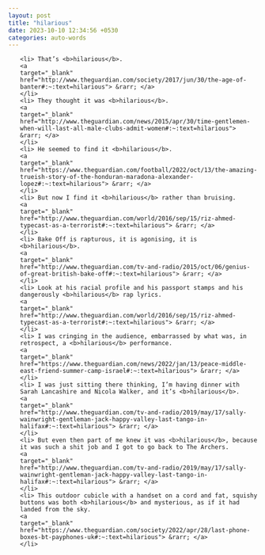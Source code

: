 ```yaml
---
layout: post
title: "hilarious"
date: 2023-10-10 12:34:56 +0530
categories: auto-words
---
```

<ol>

    <li> That’s <b>hilarious</b>.
    <a 
    target="_blank" 
    href="http://www.theguardian.com/society/2017/jun/30/the-age-of-banter#:~:text=hilarious"> &rarr; </a>
    </li>
    <li> They thought it was <b>hilarious</b>.
    <a 
    target="_blank" 
    href="http://www.theguardian.com/news/2015/apr/30/time-gentlemen-when-will-last-all-male-clubs-admit-women#:~:text=hilarious"> &rarr; </a>
    </li>
    <li> He seemed to find it <b>hilarious</b>.
    <a 
    target="_blank" 
    href="https://www.theguardian.com/football/2022/oct/13/the-amazing-trueish-story-of-the-honduran-maradona-alexander-lopez#:~:text=hilarious"> &rarr; </a>
    </li>
    <li> But now I find it <b>hilarious</b> rather than bruising.
    <a 
    target="_blank" 
    href="http://www.theguardian.com/world/2016/sep/15/riz-ahmed-typecast-as-a-terrorist#:~:text=hilarious"> &rarr; </a>
    </li>
    <li> Bake Off is rapturous, it is agonising, it is <b>hilarious</b>.
    <a 
    target="_blank" 
    href="http://www.theguardian.com/tv-and-radio/2015/oct/06/genius-of-great-british-bake-off#:~:text=hilarious"> &rarr; </a>
    </li>
    <li> Look at his racial profile and his passport stamps and his dangerously <b>hilarious</b> rap lyrics.
    <a 
    target="_blank" 
    href="http://www.theguardian.com/world/2016/sep/15/riz-ahmed-typecast-as-a-terrorist#:~:text=hilarious"> &rarr; </a>
    </li>
    <li> I was cringing in the audience, embarrassed by what was, in retrospect, a <b>hilarious</b> performance.
    <a 
    target="_blank" 
    href="https://www.theguardian.com/news/2022/jan/13/peace-middle-east-friend-summer-camp-israel#:~:text=hilarious"> &rarr; </a>
    </li>
    <li> I was just sitting there thinking, I’m having dinner with Sarah Lancashire and Nicola Walker, and it’s <b>hilarious</b>.
    <a 
    target="_blank" 
    href="http://www.theguardian.com/tv-and-radio/2019/may/17/sally-wainwright-gentleman-jack-happy-valley-last-tango-in-halifax#:~:text=hilarious"> &rarr; </a>
    </li>
    <li> But even then part of me knew it was <b>hilarious</b>, because it was such a shit job and I got to go back to The Archers.
    <a 
    target="_blank" 
    href="http://www.theguardian.com/tv-and-radio/2019/may/17/sally-wainwright-gentleman-jack-happy-valley-last-tango-in-halifax#:~:text=hilarious"> &rarr; </a>
    </li>
    <li> This outdoor cubicle with a handset on a cord and fat, squishy buttons was both <b>hilarious</b> and mysterious, as if it had landed from the sky.
    <a 
    target="_blank" 
    href="https://www.theguardian.com/society/2022/apr/28/last-phone-boxes-bt-payphones-uk#:~:text=hilarious"> &rarr; </a>
    </li>